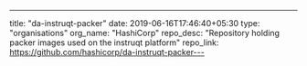 ---
title: "da-instruqt-packer"
date: 2019-06-16T17:46:40+05:30
type: "organisations"
org_name: "HashiCorp"
repo_desc: "Repository holding packer images used on the instruqt platform"
repo_link: https://github.com/hashicorp/da-instruqt-packer---